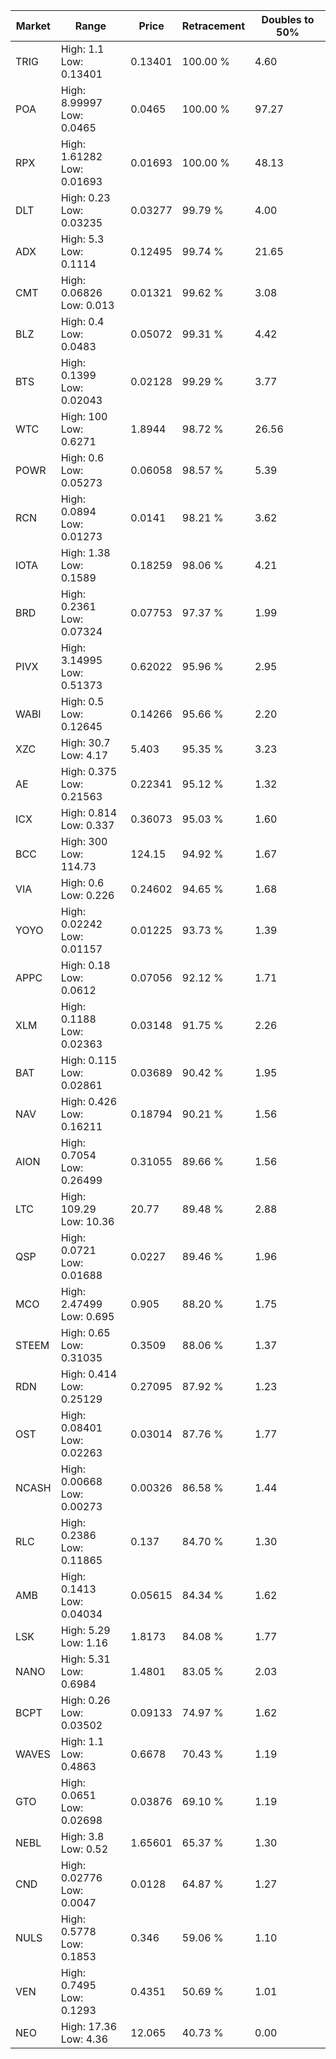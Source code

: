| Market | Range | Price| Retracement | Doubles to 50% |
| --- | --- | --- | --- | --- |
| TRIG | High: 1.1<br />Low: 0.13401 | 0.13401 | 100.00 % | 4.60 |
| POA | High: 8.99997<br />Low: 0.0465 | 0.0465 | 100.00 % | 97.27 |
| RPX | High: 1.61282<br />Low: 0.01693 | 0.01693 | 100.00 % | 48.13 |
| DLT | High: 0.23<br />Low: 0.03235 | 0.03277 | 99.79 % | 4.00 |
| ADX | High: 5.3<br />Low: 0.1114 | 0.12495 | 99.74 % | 21.65 |
| CMT | High: 0.06826<br />Low: 0.013 | 0.01321 | 99.62 % | 3.08 |
| BLZ | High: 0.4<br />Low: 0.0483 | 0.05072 | 99.31 % | 4.42 |
| BTS | High: 0.1399<br />Low: 0.02043 | 0.02128 | 99.29 % | 3.77 |
| WTC | High: 100<br />Low: 0.6271 | 1.8944 | 98.72 % | 26.56 |
| POWR | High: 0.6<br />Low: 0.05273 | 0.06058 | 98.57 % | 5.39 |
| RCN | High: 0.0894<br />Low: 0.01273 | 0.0141 | 98.21 % | 3.62 |
| IOTA | High: 1.38<br />Low: 0.1589 | 0.18259 | 98.06 % | 4.21 |
| BRD | High: 0.2361<br />Low: 0.07324 | 0.07753 | 97.37 % | 1.99 |
| PIVX | High: 3.14995<br />Low: 0.51373 | 0.62022 | 95.96 % | 2.95 |
| WABI | High: 0.5<br />Low: 0.12645 | 0.14266 | 95.66 % | 2.20 |
| XZC | High: 30.7<br />Low: 4.17 | 5.403 | 95.35 % | 3.23 |
| AE | High: 0.375<br />Low: 0.21563 | 0.22341 | 95.12 % | 1.32 |
| ICX | High: 0.814<br />Low: 0.337 | 0.36073 | 95.03 % | 1.60 |
| BCC | High: 300<br />Low: 114.73 | 124.15 | 94.92 % | 1.67 |
| VIA | High: 0.6<br />Low: 0.226 | 0.24602 | 94.65 % | 1.68 |
| YOYO | High: 0.02242<br />Low: 0.01157 | 0.01225 | 93.73 % | 1.39 |
| APPC | High: 0.18<br />Low: 0.0612 | 0.07056 | 92.12 % | 1.71 |
| XLM | High: 0.1188<br />Low: 0.02363 | 0.03148 | 91.75 % | 2.26 |
| BAT | High: 0.115<br />Low: 0.02861 | 0.03689 | 90.42 % | 1.95 |
| NAV | High: 0.426<br />Low: 0.16211 | 0.18794 | 90.21 % | 1.56 |
| AION | High: 0.7054<br />Low: 0.26499 | 0.31055 | 89.66 % | 1.56 |
| LTC | High: 109.29<br />Low: 10.36 | 20.77 | 89.48 % | 2.88 |
| QSP | High: 0.0721<br />Low: 0.01688 | 0.0227 | 89.46 % | 1.96 |
| MCO | High: 2.47499<br />Low: 0.695 | 0.905 | 88.20 % | 1.75 |
| STEEM | High: 0.65<br />Low: 0.31035 | 0.3509 | 88.06 % | 1.37 |
| RDN | High: 0.414<br />Low: 0.25129 | 0.27095 | 87.92 % | 1.23 |
| OST | High: 0.08401<br />Low: 0.02263 | 0.03014 | 87.76 % | 1.77 |
| NCASH | High: 0.00668<br />Low: 0.00273 | 0.00326 | 86.58 % | 1.44 |
| RLC | High: 0.2386<br />Low: 0.11865 | 0.137 | 84.70 % | 1.30 |
| AMB | High: 0.1413<br />Low: 0.04034 | 0.05615 | 84.34 % | 1.62 |
| LSK | High: 5.29<br />Low: 1.16 | 1.8173 | 84.08 % | 1.77 |
| NANO | High: 5.31<br />Low: 0.6984 | 1.4801 | 83.05 % | 2.03 |
| BCPT | High: 0.26<br />Low: 0.03502 | 0.09133 | 74.97 % | 1.62 |
| WAVES | High: 1.1<br />Low: 0.4863 | 0.6678 | 70.43 % | 1.19 |
| GTO | High: 0.0651<br />Low: 0.02698 | 0.03876 | 69.10 % | 1.19 |
| NEBL | High: 3.8<br />Low: 0.52 | 1.65601 | 65.37 % | 1.30 |
| CND | High: 0.02776<br />Low: 0.0047 | 0.0128 | 64.87 % | 1.27 |
| NULS | High: 0.5778<br />Low: 0.1853 | 0.346 | 59.06 % | 1.10 |
| VEN | High: 0.7495<br />Low: 0.1293 | 0.4351 | 50.69 % | 1.01 |
| NEO | High: 17.36<br />Low: 4.36 | 12.065 | 40.73 % | 0.00 |
